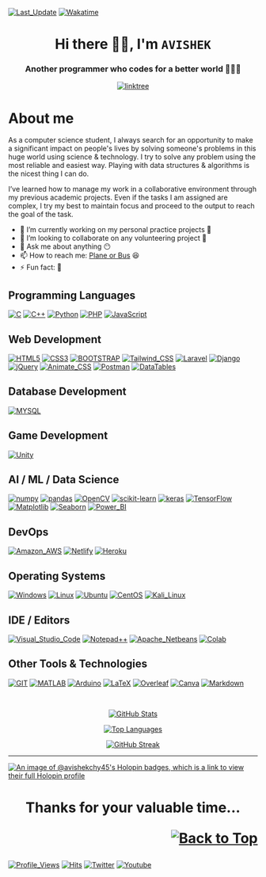 <!--
**avishekchy45/avishekchy45** is a ✨ _special_ ✨ repository because its `README.md` (this file) appears on your GitHub profile.
Here are some ideas to get you started:
-->

<div id="Top"></div>

[![Last_Update](https://img.shields.io/github/last-commit/avishekchy45/avishekchy45?color=green&logo=github&style=for-the-badge&label=last%20update)](https://github.com/avishekchy45)
[![Wakatime](https://wakatime.com/badge/user/4ec2beea-2b88-4578-a78a-334e582cb3bb.svg?style=for-the-badge&label=Wakatime)](https://wakatime.com/@4ec2beea-2b88-4578-a78a-334e582cb3bb)

<h1 align="center">Hi there 👋🏼, I'm <code>AVISHEK</code></h1>
<h3 align="center">Another programmer who codes for a better world 👨🏼‍💻</h3>
<p align="center">
  <a href='https://linktr.ee/avishekchy45' target="_blank"><img src='https://img.shields.io/badge/Connect with Me-yellow?logo=linktree&style=for-the-badge' alt='linktree' title='All Social Links'></a>
  <!-- [![Linktree](https://img.shields.io/badge/Connect_with_Me-yellow?style=for-the-badge)](https://linktr.ee/avishekchy45) -->
</p>

# About me

As a computer science student, I always search for an opportunity to make a significant impact on people's lives by solving someone's problems in this huge world using science & technology. I try to solve any problem using the most reliable and easiest way. Playing with data structures & algorithms is the nicest thing I can do.

I’ve learned how to manage my work in a collaborative environment through my previous academic projects. Even if the tasks I am assigned are complex, I try my best to maintain focus and proceed to the output to reach the goal of the task.

- 🔭 I’m currently working on my personal practice projects 🤪
- 👯 I’m looking to collaborate on any volunteering project 🙂
- 💬 Ask me about anything 😶
- 📫 How to reach me: [Plane or Bus](mailto:avishekchy45@gmail.com) 😆
- ⚡ Fun fact: 🥴
<!-- 🌱 I’m currently learning **JavaScript** 🙄 -->
<!-- 🤔 I’m looking for help with **Django** 😑 -->

## Programming Languages

[![C](https://img.shields.io/badge/C-00599C?style=for-the-badge&logo=c)]()
[![C++](https://img.shields.io/badge/C%2B%2B-004482?style=for-the-badge&logo=c%2B%2B)]()
[![Python](https://img.shields.io/badge/Python-FFE66D?style=for-the-badge&logo=python)](https://www.python.org/)
[![PHP](https://img.shields.io/badge/PHP-2D2D2D?style=for-the-badge&logo=php)](https://www.php.net/)
[![JavaScript](https://img.shields.io/badge/JavaScript-2F302E?style=for-the-badge&logo=javascript)]()
<!-- [![C-Sharp](https://img.shields.io/badge/C%23-239120?style=for-the-badge&logo=c-sharp)]() -->
<!-- [![Java](https://img.shields.io/badge/Java-ED8B00?style=for-the-badge&logo=oracle)](https://www.java.com/en/) -->

## Web Development

[![HTML5](https://img.shields.io/badge/HTML5-00A4E9?style=for-the-badge&logo=html5)](https://www.w3.org/html)
[![CSS3](https://img.shields.io/badge/CSS3-1572B6?style=for-the-badge&logo=css3)](https://www.w3.org/Style/CSS/)
[![BOOTSTRAP](https://img.shields.io/badge/Bootstrap-290648?style=for-the-badge&logo=bootstrap)](https://getbootstrap.com/)
[![Tailwind_CSS](https://img.shields.io/badge/Tailwind_CSS-12192B?style=for-the-badge&logo=tailwind-css)]()
[![Laravel](https://img.shields.io/badge/laravel-22191A.svg?style=for-the-badge&logo=laravel)](https://laravel.com/)
[![Django](https://img.shields.io/badge/Django-092E20?style=for-the-badge&logo=django)](https://www.djangoproject.com/)
[![jQuery](https://img.shields.io/badge/jQuery-0769AD?style=for-the-badge&logo=jquery)](https://jquery.com/)
[![Animate_CSS](https://img.shields.io/badge/Animate.CSS-4672FE?style=for-the-badge&logo=css3)](https://animate.style/)
[![Postman](https://img.shields.io/badge/Postman-00FFFF?style=for-the-badge&logo=postman)](https://www.postman.com/)
[![DataTables](https://img.shields.io/badge/DataTables-2D6EBF?style=for-the-badge&logo=datatables)](https://datatables.net/)

## Database Development

[![MYSQL](https://img.shields.io/badge/MySQL-E38C00?style=for-the-badge&logo=mysql)](https://www.mysql.com/)

## Game Development

[![Unity](https://img.shields.io/badge/Unity-100000?style=for-the-badge&logo=unity)](https://unity.com/)

<!-- ## Mobile App Development -->



## AI / ML / Data Science

[![numpy](https://img.shields.io/badge/NumPy-013243?style=for-the-badge&logo=numpy)](https://numpy.org/)
[![pandas](https://img.shields.io/badge/Pandas-130654?style=for-the-badge&logo=pandas)](https://pandas.pydata.org/)
[![OpenCV](https://img.shields.io/badge/OpenCV-4A66FF?style=for-the-badge&logo=opencv)](https://opencv.org/)
[![scikit-learn](https://img.shields.io/badge/scikit_learn-B6D3D1?style=for-the-badge&logo=scikitlearn)](https://scikit-learn.org/)
[![keras](https://img.shields.io/badge/Keras-D00000?style=for-the-badge&logo=keras)](https://keras.io/)
[![TensorFlow](https://img.shields.io/badge/TensorFlow-3A485E?style=for-the-badge&logo=tensorflow)](https://www.tensorflow.org/)
[![Matplotlib](https://img.shields.io/badge/Matplotlib-65BAEA?style=for-the-badge&logo=matplotlib)](https://matplotlib.org/)
[![Seaborn](https://img.shields.io/badge/Seaborn-7DB0BC?style=for-the-badge&logo=seaborn)](https://seaborn.pydata.org/)
[![Power_BI](https://img.shields.io/badge/Power_BI-F4A509?style=for-the-badge&logo=powerbi)](https://www.microsoft.com/en-us/power-platform/products/power-bi)

## DevOps

[![Amazon_AWS](https://img.shields.io/badge/Amazon_WEB_SERVICES-232F3E?style=for-the-badge&logo=amazonwebservices)]()
[![Netlify](https://img.shields.io/badge/Netlify-0A2022?style=for-the-badge&logo=netlify)]()
[![Heroku](https://img.shields.io/badge/Heroku-430098?style=for-the-badge&logo=heroku)]()

## Operating Systems 

[![Windows](https://img.shields.io/badge/Windows-0078D6?style=for-the-badge&logo=windows)](https://www.microsoft.com/)
[![Linux](https://img.shields.io/badge/Linux-000000?style=for-the-badge&logo=linux)](https://www.linux.org/)
[![Ubuntu](https://img.shields.io/badge/Ubuntu-333333?style=for-the-badge&logo=ubuntu)](https://ubuntu.com/)
[![CentOS](https://img.shields.io/badge/Cent%20OS-262577?style=for-the-badge&logo=centos)](https://www.centos.org/)
[![Kali_Linux](https://img.shields.io/badge/Kali_Linux-27394F?style=for-the-badge&logo=kali-linux)](https://www.kali.org/)


## IDE / Editors

[![Visual_Studio_Code](https://img.shields.io/badge/Visual_Studio_Code-203367?style=for-the-badge&logo=vscode)](https://code.visualstudio.com/)
[![Notepad++](https://img.shields.io/badge/Notepad++-1F2023.svg?style=for-the-badge&logo=notepad%2B%2B)](https://notepad-plus-plus.org/)
[![Apache_Netbeans](https://img.shields.io/badge/apache%20netbeans-9D073B?style=for-the-badge&logo=apache%20netbeans%20IDE)](https://netbeans.apache.org/)
[![Colab](https://img.shields.io/badge/Colab-525252?style=for-the-badge&logo=googlecolab)](https://colab.research.google.com/)

## Other Tools & Technologies

[![GIT](https://img.shields.io/badge/Git-202124?style=for-the-badge&logo=git)](https://git-scm.com/)
[![MATLAB](https://img.shields.io/badge/MATLAB-2F74A8?style=for-the-badge&logo=matlab)](https://www.mathworks.com/)
[![Arduino](https://img.shields.io/badge/Arduino-E9665F?style=for-the-badge&logo=arduino)](https://www.arduino.cc/)
[![LaTeX](https://img.shields.io/badge/LaTeX-008080?style=for-the-badge&logo=latex)](https://www.latex-project.org/)
[![Overleaf](https://img.shields.io/badge/Overleaf-74736A?style=for-the-badge&logo=overleaf)](https://www.overleaf.com/)
[![Canva](https://img.shields.io/badge/Canva-7325E1.svg?&style=for-the-badge&logo=canva)]()
[![Markdown](https://img.shields.io/badge/Markdown-13A4E0?style=for-the-badge&logo=markdown)](https://www.markdownguide.org/)
<!-- [![Material_UI](https://img.shields.io/badge/Material_UI-4C2E9E?style=for-the-badge&logo=mui)]() -->
<!-- [![Name]()]() -->
<br>

<p align="center">
  <a href='https://github-readme-stats.vercel.app'><img src='https://github-readme-stats.vercel.app/api?username=avishekchy45&show_icons=true&theme=blue-green' alt='GitHub Stats' title='GitHub Stats'></a>
</p>

<p align="center">
  <a href='https://github-readme-stats.vercel.app'><img src='https://github-readme-stats.vercel.app/api/top-langs/?username=avishekchy45&theme=blue-green&layout=compact&hide=Jupyter%20Notebook,HTML,CSS,Blade' alt='Top Languages' title='Top Languages'></a>
</p>

<p align="center">
  <a href='https://git.io/streak-stats'><img src='https://github-readme-streak-stats.herokuapp.com?user=avishekchy45&theme=blue-green&mode=weekly' alt='GitHub Streak' title='GitHub Streak'></a>
</p>

<!--   
<p align="center">
  <a href='https://wakatime.com/@avishekchy45'><img src='https://wakatime.com/share/@avishekchy45/cdec99f6-a249-4fb2-8c7f-24584163c555.svg' alt='Wakatime Activity' title='Wakatime Activity'></a>
  <figure><embed src="https://wakatime.com/share/@avishekchy45/cdec99f6-a249-4fb2-8c7f-24584163c555.svg"></embed></figure>
</p>
-->

<!--   <a href="https://stardev.io/developers/avishekchy45"><img src="https://stardev.io/developers/avishekchy45/badge/languages/country.svg" alt="Check out avishekchy45&apos;s profile on stardev.io" title='Stardev badge'/></a> -->
<hr>

[![An image of @avishekchy45's Holopin badges, which is a link to view their full Holopin profile](https://holopin.me/avishekchy45)](https://holopin.io/@avishekchy45)

<h1 align="center">
  Thanks for your valuable time...
  <p align="right">
  <a href='#Top'><img src='https://img.shields.io/badge/Back to Top-orange?style=flat' alt='Back to Top' title='Back to Top'></a>
  </p>
</h1>

<!-- ![Last_Update](https://img.shields.io/badge/Last_Update-12_December_2022-success) -->
<!-- ![Profile Views](https://gpvc.arturio.dev/avishekchy45) -->
[![Profile_Views](https://komarev.com/ghpvc/?username=avishekchy45&logo=github&style=social&label=%20%20👀%20Profile%20Views)](https://github.com/avishekchy45)
[![Hits](https://hits.seeyoufarm.com/api/count/incr/badge.svg?url=https://github.com/avishekchy45/avishekchy45&count_bg=%2379C83D&title_bg=%23555555&icon=&icon_color=%23E7E7E7&title=Hits&edge_flat=false)](https://hits.seeyoufarm.com)
[![Twitter](https://img.shields.io/twitter/follow/avishekchy45?logo=twitter&style=social)](https://twitter.com/avishekchy45)
[![Youtube](https://img.shields.io/youtube/channel/views/UCiRj8ZpmU8PBiFbh2qClBnw?logo=youtube&style=social&label=Subscribe%20@avishekchowdhury)](https://youtube.com/@avishekchowdhury)

<div id="Bottom"></div>
